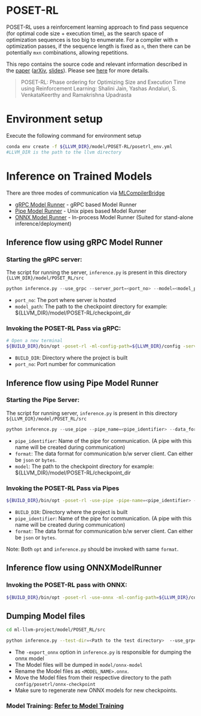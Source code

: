 # POSET-RL
POSET-RL uses a reinforcement learning approach to find pass sequence (for optimal code size + execution time), as the search space of optimization sequences is too big to enumerate. For a compiler with `m` optimization passes, if the sequence length is fixed as `n`, then there can be potentially `mxn` combinations, allowing repetitions. 

This repo contains the source code and relevant information described in the [paper](https://ieeexplore.ieee.org/abstract/document/9804673) ([arXiv](https://arxiv.org/abs/2208.04238), [slides](https://llvm.org/devmtg/2022-04-03/slides/POSET-RL.Phase.ordering.for.Optimizing.Size.and.Execution.Time.using.Reinforcement.Learning.pdf)).
Please see [here](https://compilers.cse.iith.ac.in/projects/posetrl) for more details.

> POSET-RL: Phase ordering for Optimizing Size and Execution Time using Reinforcement Learning: Shalini Jain, Yashas Andaluri, S. VenkataKeerthy and Ramakrishna Upadrasta

# Environment setup
Execute the following command for environment setup

```bash
conda env create -f ${LLVM_DIR}/model/POSET-RL/posetrl_env.yml
#LLVM_DIR is the path to the llvm directory 
```
# Inference on Trained Models 
There are three modes of communication via [MLCompilerBridge](https://compilers.cse.iith.ac.in/publications/mlcompilerbridge)
- [gRPC Model Runner](#Inference-flow-using-gRPC-Model-Runner) - gRPC based Model Runner
- [Pipe Model Runner](#Inference-flow-using-Pipe-Model-Runner) - Unix pipes based Model Runner 
- [ONNX Model Runner](#Inference-flow-using-ONNX-Model-Runner) - In-process Model Runner (Suited for stand-alone inference/deployment)

## Inference flow using gRPC Model Runner

### Starting the gRPC server:
The script for running the server, `inference.py` is present in this directory ```{LLVM_DIR}/model/POSET_RL/src``` 


```py  
python inference.py --use_grpc --server_port=<port_no> --model=<model_path> 
```
- `port_no`: The port where server is hosted
- `model_path`: The path to the checkpoint directory for example: ${LLVM_DIR}/model/POSET-RL/checkpoint_dir

### Invoking the POSET-RL Pass via gRPC:
```bash
# Open a new terminal 
${BUILD_DIR}/bin/opt -poset-rl -ml-config-path=${LLVM_DIR}/config -server_address=127.0.0.1:<port_no> <input .ll file> -o <output .ll file>
```
- `BUILD_DIR`: Directory where the project is built
- `port_no`: Port number for communication

## Inference flow using Pipe Model Runner     

### Starting the Pipe Server:
The script for running server, `inference.py` is present in this directory ```${LLVM_DIR}/model/POSET_RL/src``` 

```py 
python inference.py --use_pipe --pipe_name=<pipe_identifier> --data_format=<format> --model=<model_path> 
```
- `pipe_identifier`: Name of the pipe for communication. (A pipe with this name will be created during communication)
- `format`: The data format for communication b/w server client. Can either be `json` or `bytes`.
- `model`: The path to the checkpoint directory for example: ${LLVM_DIR}/model/POSET-RL/checkpoint_dir

### Invoking the POSET-RL Pass via Pipes
```bash
${BUILD_DIR}/bin/opt -poset-rl -use-pipe -pipe-name=<pipe_identifier> -data-format=<format> ml-config-path=${LLVM_DIR}/config <input .ll file> -o <output .ll file>
```
- `BUILD_DIR`: Directory where the project is built
- `pipe_identifier`:  Name of the pipe for communication. (A pipe with this name will be created during communication)
- `format`: The data format for communication b/w server client. Can either be `json` or `bytes`.

Note: Both `opt` and `inference.py` should be invoked with same `format`.

## Inference flow using ONNXModelRunner

### Invoking the POSET-RL pass with ONNX:
```bash
${BUILD_DIR}/bin/opt -poset-rl -use-onnx -ml-config-path=${LLVM_DIR}/config <input .ll file> -o <output .ll file> 
```
## Dumping Model files

```bash
cd ml-llvm-project/model/POSET_RL/src

python inference.py --test-dir=<Path to the test directory>  --use_grpc --server_address=<loopback_address:port_no> --model=<path_to_the_model_in_config_in_main_project>  --export_onnx 

```
- The `-export_onnx` option in `inference.py` is responsible for dumping the onnx model 
- The Model files will be dumped in `model/onnx-model` 
- Rename the Model files as `<MODEL_NAME>.onnx`. 
- Move the Model files from their respective directory to the path `config/posetrl/onnx-checkpoint`
- Make sure to regenerate new ONNX models for new checkpoints.


### Model Training: [Refer to Model Training](../../../../../model/POSET-RL/README.md) 


